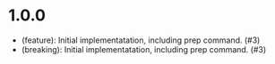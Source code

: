 # 1.0.0

- (feature): Initial implementatation, including prep command. (#3)
- (breaking): Initial implementatation, including prep command. (#3)
